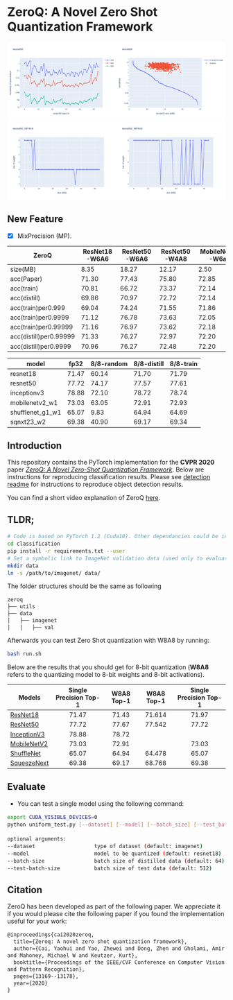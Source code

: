 # ZeroQ: A Novel Zero Shot Quantization Framework

<img src="imgs/resnet50_sen.png" width="50%" height="50%"><img src="imgs/resnet50_Pareto.png" width="50%" height="50%">
<img src="imgs/resnet50_MP4A8_bit.png" width="50%" height="50%"><img src="imgs/resnet50_MP6A6_bit.png" width="50%" height="50%">

## New Feature
- [x] MixPrecision (MP).

| ZeroQ                  | ResNet18-W6A6 | ResNet50-W6A6 | ResNet50-W4A8 | MobileNetV2-W6a6 | MobileNetV2-W4a8 | ShuffleNet-W6A6 | ShuffleNet-W4A8 |
|------------------------|---------------|---------------|---------------|------------------|------------------|-----------------|-----------------|
| size(MB)               | 8.35          | 18.27         | 12.17         | 2.50             | 1.67             | 1.11            | 0.74            |
| acc(Paper)             | 71.30         | 77.43         | 75.80         | 72.85            | 69.44            | 62.90           | 58.96           |
| acc(train)             | 70.81         | 66.72         | 73.37         | 72.14            | 50.42            | 46.79           | 52.82           |
| acc(distill)           | 69.86         | 70.97         | 72.72         | 72.14            | 53.54            | 36.42           | 50.53           |
| acc(train)per0.999     | 69.04         | 74.24         | 71.55         | 71.86            | 59.81            | 61.33           | 51.34           |
| acc(train)per0.9999    | 71.12         | 76.78         | 73.63         | 72.05            | 60.26            | 62.19           | 52.26           |
| acc(train)per0.99999   | 71.16         | 76.97         | 73.62         | 72.18            | 59.12            | 60.64           | 52.72           |
| acc(distill)per0.99999 | 71.33         | 76.27         | 72.97         | 72.20            | 53.48            | 59.58           | 50.97           |
| acc(distill)per0.9999  | 70.96         | 76.27         | 72.48         | 72.20            | 53.19            | 61.59           | 50.59           |



| model            | fp32  | 8/8-random | 8/8-distill | 8/8-train |
|------------------|-------|------------|-------------|-----------|
| resnet18         | 71.47 | 60.14      | 71.70       | 71.79     |
| resnet50         | 77.72 | 74.17      | 77.57       | 77.61     |
| inceptionv3      | 78.88 | 72.10      | 78.72       | 78.74     |
| mobilenetv2_w1   | 73.03 | 63.05      | 72.91       | 72.93     |
| shufflenet_g1_w1 | 65.07 | 9.83       | 64.94       | 64.69     |
| sqnxt23_w2       | 69.38 | 40.90      | 69.17       | 69.34     |


## Introduction

This repository contains the PyTorch implementation for the **CVPR 2020** paper [*ZeroQ: A Novel Zero-Shot Quantization Framework*](https://arxiv.org/abs/2001.00281). Below are instructions for reproducing classification results. Please see [detection readme](https://github.com/amirgholami/ZeroQ/tree/master/detection) for instructions to reproduce object detection results.

You can find a short video explanation of ZeroQ [here](https://news.developer.nvidia.com/nvidia-partners-present-ai-research-at-cvpr-2020/).

## TLDR;

```bash
# Code is based on PyTorch 1.2 (Cuda10). Other dependancies could be installed as follows: 
cd classification
pip install -r requirements.txt --user
# Set a symbolic link to ImageNet validation data (used only to evaluate model) 
mkdir data
ln -s /path/to/imagenet/ data/
```

The folder structures should be the same as following
```
zeroq
├── utils
├── data
│   ├── imagenet
│   │   ├── val
```
Afterwards you can test Zero Shot quantization with W8A8 by running:

```bash
bash run.sh
```

Below are the results that you should get for 8-bit quantization (**W8A8** refers to the quantizing model to 8-bit weights and 8-bit activations).


| Models                                          | Single Precision Top-1 | W8A8 Top-1 | W8A8 Top-1 | Single Precision Top-1 |   
| ----------------------------------------------- | :--------------------: | :--------: | :--------: | :--------------------: |
| [ResNet18](https://arxiv.org/abs/1512.03385)    |          71.47         |   71.43    |  71.614    |     71.97              |
| [ResNet50](https://arxiv.org/abs/1512.03385)    |          77.72         |   77.67    |  77.542    |     77.72              |
| [InceptionV3](https://arxiv.org/abs/1512.00567) |          78.88         |   78.72    |            |                        |
| [MobileNetV2](https://arxiv.org/abs/1801.04381) |          73.03         |   72.91    |            |     73.03              |
| [ShuffleNet](https://arxiv.org/abs/1707.01083)  |          65.07         |   64.94    |  64.478    |     65.07              |
| [SqueezeNext](https://arxiv.org/abs/1803.10615) |          69.38         |   69.17    |  68.768    |     69.38              |

## Evaluate

- You can test a single model using the following command:

```bash
export CUDA_VISIBLE_DEVICES=0
python uniform_test.py [--dataset] [--model] [--batch_size] [--test_batch_size]

optional arguments:
--dataset                   type of dataset (default: imagenet)
--model                     model to be quantized (default: resnet18)
--batch-size                batch size of distilled data (default: 64)
--test-batch-size           batch size of test data (default: 512)
```




## Citation
ZeroQ has been developed as part of the following paper. We appreciate it if you would please cite the following paper if you found the implementation useful for your work:

```text
@inproceedings{cai2020zeroq,
  title={Zeroq: A novel zero shot quantization framework},
  author={Cai, Yaohui and Yao, Zhewei and Dong, Zhen and Gholami, Amir and Mahoney, Michael W and Keutzer, Kurt},
  booktitle={Proceedings of the IEEE/CVF Conference on Computer Vision and Pattern Recognition},
  pages={13169--13178},
  year={2020}
}
```
